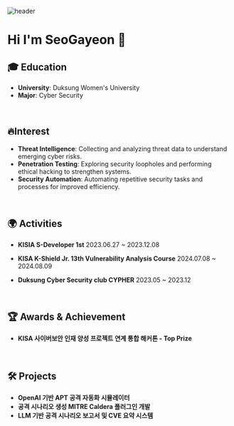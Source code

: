 ![header](https://capsule-render.vercel.app/api?type=waving&color=auto&height=200&section=header&fontSize=90)

# Hi I'm SeoGayeon 👋

## 🎓 Education
- **University**: Duksung Women's University
- **Major**: Cyber Security

<br>

## 🔥Interest
- **Threat Intelligence**: Collecting and analyzing threat data to understand emerging cyber risks.
- **Penetration Testing**: Exploring security loopholes and performing ethical hacking to strengthen systems.
- **Security Automation**: Automating repetitive security tasks and processes for improved efficiency.

<br>

## 🌍 Activities
- **KISIA S-Developer 1st**
  2023.06.27 ~ 2023.12.08

- **KISA K-Shield Jr. 13th Vulnerability Analysis Course**
  2024.07.08 ~ 2024.08.09

- **Duksung Cyber Security club CYPHER**
  2023.05 ~ 2023.12


<br>

## 🏆 Awards & Achievement
- **KISA 사이버보안 인재 양성 프로젝트 연계 통합 해커톤 - Top Prize**

<br>

## 🛠️ Projects
- **OpenAI 기반 APT 공격 자동화 시뮬레이터**
- **공격 시나리오 생성 MITRE Caldera 플러그인 개발**
- **LLM 기반 공격 시나리오 보고서 및 CVE 요약 시스템**


<!--
**seoaeon/seoaeon** is a ✨ _special_ ✨ repository because its `README.md` (this file) appears on your GitHub profile.

Here are some ideas to get you started:

- 🔭 I’m currently working on ...
- 🌱 I’m currently learning ...
- 👯 I’m looking to collaborate on ...
- 🤔 I’m looking for help with ...
- 💬 Ask me about ...
- 📫 How to reach me: ...
- 😄 Pronouns: ...
- ⚡ Fun fact: ...


[![Anurag's GitHub stats](https://github-readme-stats.vercel.app/api?username=seoaeon)](https://github.com/anuraghazra/github-readme-stats)

[![Top Langs](https://github-readme-stats.vercel.app/api/top-langs/?username=seoaeon)](https://github.com/anuraghazra/github-readme-stats)
-->
